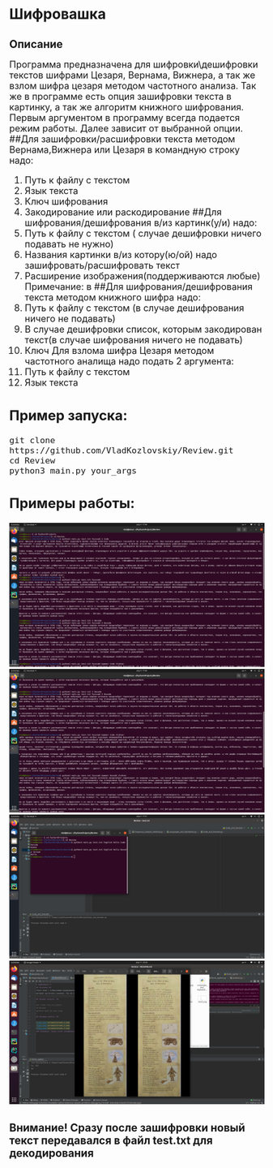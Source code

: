 # Шифровашка #
## Описание ##
<font size = 4>Программа предназначена для шифровки\дешифровки текстов шифрами Цезаря, Вернама, Вижнера, а так же взлом шифра цезаря
методом частотного анализа. Так же в программе есть опция зашифровки текста в картинку, а так же алгоритм книжного шифрования.
Первым аргументом в программу всегда подается режим работы. Далее зависит от выбранной опции.
##Для зашифровки/расшифровки текста методом Вернама,Вижнера или Цезаря в командную строку надо:
1. Путь к файлу с текстом
2. Язык текста
3. Ключ шифрования
4. Закодирование или раскодирование
##Для шифрования/дешифрования в/из картинк(у/и) надо:
1. Путь к файлу с текстом ( случае дешифровки  ничего подавать не нужно)
2. Названия картинки в/из котору(ю/ой) надо зашифровать/расшифровать текст
3. Расширение изображения(поддерживаются любые)
Примечание: в
##Для шифрования/дешифрования текста методом книжного шифра надо:
1. Путь к файлу с текстом (в случае дешифрования ничего не подавать)
2. В случае дешифровки список, которым закодирован текст(в случае шифрования ничего не подавать)
3. Ключ
Для взлома шифра Цезаря методом частотного аналища надо подать 2 аргумента:
1. Путь к файлу с текстом
2. Язык текста
## Пример запуска: ##
```
git clone https://github.com/VladKozlovskiy/Review.git
cd Review
python3 main.py your_args
```
## Примеры работы: ##

![img.png](screens/screen_1.png)
![img.png](screens/screen_2.png)
![img.png](screens/screen_3.png)
![img.png](screens/screen_4.png)
### Внимание! Сразу после зашифровки новый текст передавался в файл test.txt для декодирования 
